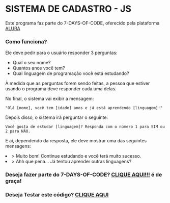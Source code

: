 <h1>SISTEMA DE CADASTRO - JS</h1>
<p>Este programa faz parte do 7-DAYS-OF-CODE, oferecido pela plataforma <a href="https://www.alura.com.br/">ALURA<a>

<h3>Como funciona?</h3>

<p>Ele deve pedir para o usuário responder 3 perguntas:</p>

- Qual o seu nome?
- Quantos anos você tem?
- Qual linguagem de programação você está estudando?

<p>À medida que as perguntas forem sendo feitas, a pessoa que estiver usando o programa deve responder cada uma delas.</p>

<p>No final, o sistema vai exibir a mensagem:</p

`"Olá [nome], você tem [idade] anos e já está aprendendo [linguagem]!"`

<p>Depois disso, o sistema irá perguntar o seguinte:</p>

`Você gosta de estudar [linguagem]? Responda com o número 1 para SIM ou 2 para NÃO.`

<p>E aí, dependendo da resposta, ele deve mostrar uma das seguintes mensagens:</p>

<li>> Muito bom! Continue estudando e você terá muito sucesso.</li>
<li>> Ahh que pena... Já tentou aprender outras linguagens?</li>

<h3>Deseja fazer parte do 7-DAYS-OF-CODE? <a href="https://7daysofcode.io/">CLIQUE AQUI!!!<a> é de graça!</h3>
  
<h3>Deseja Testar este código? <a href="https://7daysofcode.io/">CLIQUE AQUI<a></h3>
